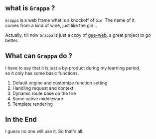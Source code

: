 ## what is `Grappa` ?  
  
`Grappa` is a web frame what is a knockoff of `Gin`. The name of it   
comes from a kind of wine, just like the gin...

Actually, till now `Grappa` is just a copy of [gee-web](https://github.com/geektutu/7days-golang/tree/master/gee-web), a great project to *go* better.
  
## What can `Grappa` do ?  
I have to say that it is just a by-product during my learning period,  
so it only has some basic functions.  
  
1. Default engine and customize function setting  
2. Handling request and context  
3. Dynamic route base on the trie  
4. Some native middleware  
5. Template rendering  
  
## In the End  
I guess no one will use it.
So that's all.